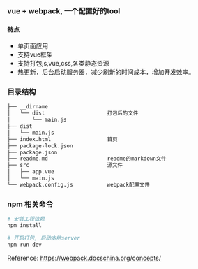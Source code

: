 ### vue + webpack, 一个配置好的tool

#### 特点
* 单页面应用
* 支持vue框架
* 支持打包js,vue,css,各类静态资源
* 热更新，后台启动服务器，减少刷新的时间成本，增加开发效率。

### 目录结构
``` bash
├── __dirname                   
│   └── dist                    打包后的文件
│       └── main.js
├── dist
│   └── main.js
├── index.html                  首页
├── package-lock.json
├── package.json                
├── readme.md                   readme的markdown文件
├── src                         源文件
│   ├── app.vue
│   └── main.js
└── webpack.config.js           webpack配置文件
``` 

### npm 相关命令

``` bash
# 安装工程依赖
npm install

# 开启打包, 启动本地server
npm run dev 

```

Reference: 
https://webpack.docschina.org/concepts/